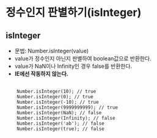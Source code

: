 # 정수인지 판별하기(isInteger)
## isInteger
  * 문법: Number.isInteger(value)
  * value가 정수인지 아닌지 판별하여 boolean값으로 반환한다.
  * value가 NaN이나 Infinity인 경우 false를 반환한다.
  * **IE에선 작동하지 않는다.**
  <pre>
    <code>
    Number.isInteger(10); // true
    Number.isInteger(0); // true
    Number.isInteger(-10); // true
    Number.isInteger(9999999999); // true
    Number.isInteger(NaN); // false
    Number.isInteger(Infinity); // false
    Number.isInteger('ab'); // false
    Number.isInteger(true); // false
    </code>
  </pre>